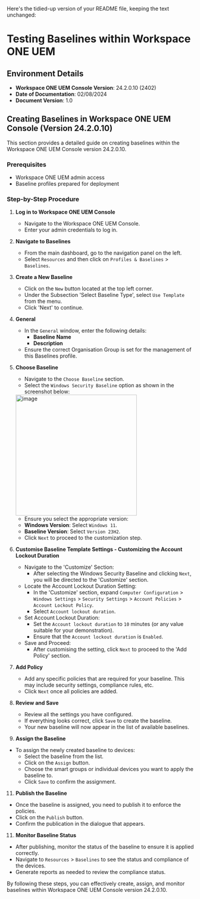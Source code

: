 Here's the tidied-up version of your README file, keeping the text unchanged:

# Testing Baselines within Workspace ONE UEM

## Environment Details

- **Workspace ONE UEM Console Version**: 24.2.0.10 (2402)
- **Date of Documentation**: 02/08/2024
- **Document Version**: 1.0

## Creating Baselines in Workspace ONE UEM Console (Version 24.2.0.10)

This section provides a detailed guide on creating baselines within the Workspace ONE UEM Console version 24.2.0.10.

### Prerequisites

- Workspace ONE UEM admin access
- Baseline profiles prepared for deployment

### Step-by-Step Procedure

1. **Log in to Workspace ONE UEM Console**
   - Navigate to the Workspace ONE UEM Console.
   - Enter your admin credentials to log in.

2. **Navigate to Baselines**
   - From the main dashboard, go to the navigation panel on the left.
   - Select `Resources` and then click on `Profiles & Baselines` > `Baselines`.

3. **Create a New Baseline**
   - Click on the `New` button located at the top left corner.
   - Under the Subsection 'Select Baseline Type', select `Use Template` from the menu.
   - Click 'Next' to continue.

4. **General**
   - In the `General` window, enter the following details:
     - **Baseline Name**
     - **Description**
   - Ensure the correct Organisation Group is set for the management of this Baselines profile. 

5. **Choose Baseline**
   - Navigate to the `Choose Baseline` section.
   - Select the `Windows Security Baseline` option as shown in the screenshot below:

     
     
   <img width="325" alt="image" src="https://github.com/user-attachments/assets/32119c8d-405b-463a-becb-d2d31d66a357">



    - Ensure you select the appropriate version:
     - **Windows Version**: Select `Windows 11`.
     - **Baseline Version**: Select `Version 23H2`.
   - Click `Next` to proceed to the customization step.
  
7. **Customise Baseline Template Settings - Customizing the Account Lockout Duration**
   - Navigate to the 'Customize' Section:
     - After selecting the Windows Security Baseline and clicking `Next`, you will be directed to the 'Customize' section.
   - Locate the Account Lockout Duration Setting:
     - In the 'Customize' section, expand `Computer Configuration` > `Windows Settings` > `Security Settings` > `Account Policies` > `Account Lockout Policy`.
     - Select `Account lockout duration`.
   - Set Account Lockout Duration:
     - Set the `Account lockout duration` to `10` minutes (or any value suitable for your demonstration).
     - Ensure that the `Account lockout duration` is `Enabled`.
   - Save and Proceed:
     - After customising the setting, click `Next` to proceed to the 'Add Policy' section.

8. **Add Policy**
   - Add any specific policies that are required for your baseline. This may include security settings, compliance rules, etc.
   - Click `Next` once all policies are added.

9. **Review and Save**
   - Review all the settings you have configured.
   - If everything looks correct, click `Save` to create the baseline.
   - Your new baseline will now appear in the list of available baselines.

10. **Assign the Baseline**
   - To assign the newly created baseline to devices:
     - Select the baseline from the list.
     - Click on the `Assign` button.
     - Choose the smart groups or individual devices you want to apply the baseline to.
     - Click `Save` to confirm the assignment.

11. **Publish the Baseline**
   - Once the baseline is assigned, you need to publish it to enforce the policies.
   - Click on the `Publish` button.
   - Confirm the publication in the dialogue that appears.

11. **Monitor Baseline Status**
   - After publishing, monitor the status of the baseline to ensure it is applied correctly.
   - Navigate to `Resources` > `Baselines` to see the status and compliance of the devices.
   - Generate reports as needed to review the compliance status.

By following these steps, you can effectively create, assign, and monitor baselines within Workspace ONE UEM Console version 24.2.0.10.

